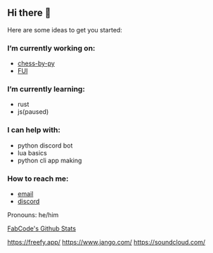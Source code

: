 ## Hi there 👋

[//]: <**fabcode246/fabcode246** is a ✨ _special_ ✨ repository because its `README.md` (this file) appears on your GitHub profile.>

Here are some ideas to get you started:

### I’m currently working on:
- [chess-by-py](https://github.com/fabcode246/chess-by-py)
- [FUI](https://github.com/fabcode246/FUI)

### I’m currently learning:
- rust
- js(paused)

### I can help with:
- python discord bot
- lua basics
- python cli app making

### How to reach me:
- [email](mailto:fabserpm007@gmail.com)
- [discord](https://discord.gg/wMGSCGsmrw)

Pronouns: he/him

[FabCode's Github Stats](https://github-readme-stats.vercel.app/api?username=fabcode246&show_icons=true&theme=bear)

https://freefy.app/
https://www.jango.com/
https://soundcloud.com/